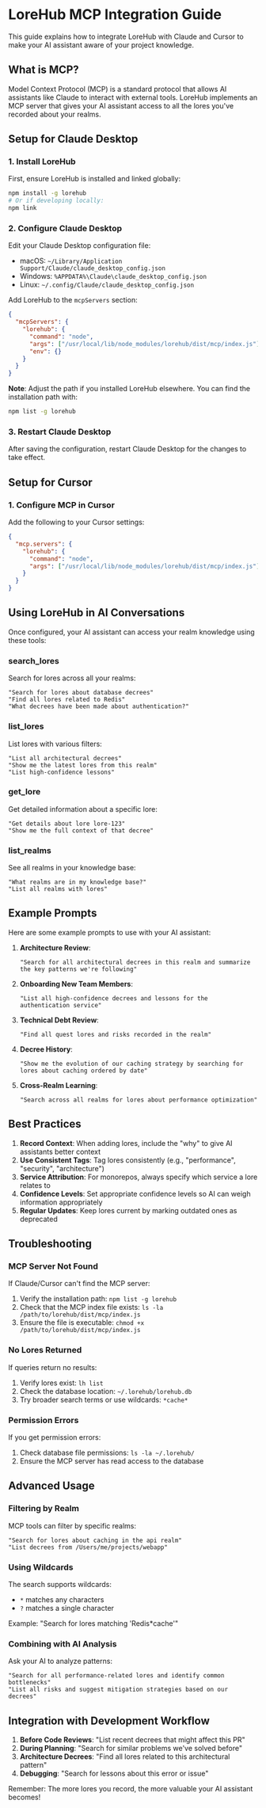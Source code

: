 # LoreHub MCP Integration Guide

This guide explains how to integrate LoreHub with Claude and Cursor to make your AI assistant aware of your project knowledge.

## What is MCP?

Model Context Protocol (MCP) is a standard protocol that allows AI assistants like Claude to interact with external tools. LoreHub implements an MCP server that gives your AI assistant access to all the lores you've recorded about your realms.

## Setup for Claude Desktop

### 1. Install LoreHub

First, ensure LoreHub is installed and linked globally:

```bash
npm install -g lorehub
# Or if developing locally:
npm link
```

### 2. Configure Claude Desktop

Edit your Claude Desktop configuration file:
- macOS: `~/Library/Application Support/Claude/claude_desktop_config.json`
- Windows: `%APPDATA%\Claude\claude_desktop_config.json`
- Linux: `~/.config/Claude/claude_desktop_config.json`

Add LoreHub to the `mcpServers` section:

```json
{
  "mcpServers": {
    "lorehub": {
      "command": "node",
      "args": ["/usr/local/lib/node_modules/lorehub/dist/mcp/index.js"],
      "env": {}
    }
  }
}
```

**Note**: Adjust the path if you installed LoreHub elsewhere. You can find the installation path with:
```bash
npm list -g lorehub
```

### 3. Restart Claude Desktop

After saving the configuration, restart Claude Desktop for the changes to take effect.

## Setup for Cursor

### 1. Configure MCP in Cursor

Add the following to your Cursor settings:

```json
{
  "mcp.servers": {
    "lorehub": {
      "command": "node",
      "args": ["/usr/local/lib/node_modules/lorehub/dist/mcp/index.js"]
    }
  }
}
```

## Using LoreHub in AI Conversations

Once configured, your AI assistant can access your realm knowledge using these tools:

### search_lores
Search for lores across all your realms:
```
"Search for lores about database decrees"
"Find all lores related to Redis"
"What decrees have been made about authentication?"
```

### list_lores
List lores with various filters:
```
"List all architectural decrees"
"Show me the latest lores from this realm"
"List high-confidence lessons"
```

### get_lore
Get detailed information about a specific lore:
```
"Get details about lore lore-123"
"Show me the full context of that decree"
```

### list_realms
See all realms in your knowledge base:
```
"What realms are in my knowledge base?"
"List all realms with lores"
```

## Example Prompts

Here are some example prompts to use with your AI assistant:

1. **Architecture Review**:
   ```
   "Search for all architectural decrees in this realm and summarize the key patterns we're following"
   ```

2. **Onboarding New Team Members**:
   ```
   "List all high-confidence decrees and lessons for the authentication service"
   ```

3. **Technical Debt Review**:
   ```
   "Find all quest lores and risks recorded in the realm"
   ```

4. **Decree History**:
   ```
   "Show me the evolution of our caching strategy by searching for lores about caching ordered by date"
   ```

5. **Cross-Realm Learning**:
   ```
   "Search across all realms for lores about performance optimization"
   ```

## Best Practices

1. **Record Context**: When adding lores, include the "why" to give AI assistants better context
2. **Use Consistent Tags**: Tag lores consistently (e.g., "performance", "security", "architecture")
3. **Service Attribution**: For monorepos, always specify which service a lore relates to
4. **Confidence Levels**: Set appropriate confidence levels so AI can weigh information appropriately
5. **Regular Updates**: Keep lores current by marking outdated ones as deprecated

## Troubleshooting

### MCP Server Not Found
If Claude/Cursor can't find the MCP server:
1. Verify the installation path: `npm list -g lorehub`
2. Check that the MCP index file exists: `ls -la /path/to/lorehub/dist/mcp/index.js`
3. Ensure the file is executable: `chmod +x /path/to/lorehub/dist/mcp/index.js`

### No Lores Returned
If queries return no results:
1. Verify lores exist: `lh list`
2. Check the database location: `~/.lorehub/lorehub.db`
3. Try broader search terms or use wildcards: `*cache*`

### Permission Errors
If you get permission errors:
1. Check database file permissions: `ls -la ~/.lorehub/`
2. Ensure the MCP server has read access to the database

## Advanced Usage

### Filtering by Realm
MCP tools can filter by specific realms:
```
"Search for lores about caching in the api realm"
"List decrees from /Users/me/projects/webapp"
```

### Using Wildcards
The search supports wildcards:
- `*` matches any characters
- `?` matches a single character

Example: "Search for lores matching 'Redis*cache'"

### Combining with AI Analysis
Ask your AI to analyze patterns:
```
"Search for all performance-related lores and identify common bottlenecks"
"List all risks and suggest mitigation strategies based on our decrees"
```

## Integration with Development Workflow

1. **Before Code Reviews**: "List recent decrees that might affect this PR"
2. **During Planning**: "Search for similar problems we've solved before"
3. **Architecture Decrees**: "Find all lores related to this architectural pattern"
4. **Debugging**: "Search for lessons about this error or issue"

Remember: The more lores you record, the more valuable your AI assistant becomes!